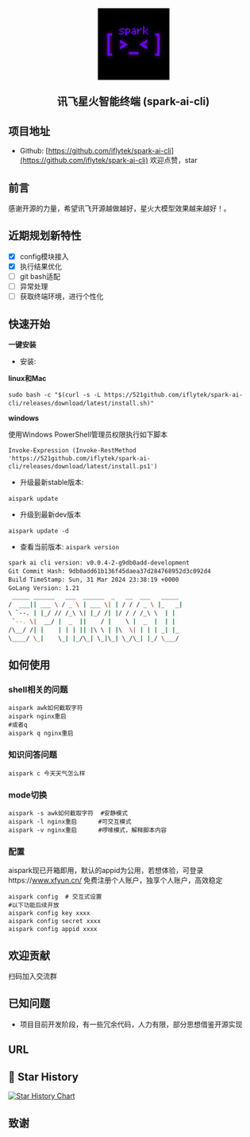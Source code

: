 <h2 align="center">

<picture>
  <img src="./docs/img/logo.png" />
</picture>

讯飞星火智能终端 (spark-ai-cli)
</h2>

## 项目地址

* Github: [https://github.com/iflytek/spark-ai-cli](https://github.com/iflytek/spark-ai-cli)
  欢迎点赞，star

## 前言

感谢开源的力量，希望讯飞开源越做越好，星火大模型效果越来越好！。

## 近期规划新特性

- [x] config模块接入
- [x] 执行结果优化
- [ ] git bash适配
- [ ] 异常处理
- [ ] 获取终端环境，进行个性化

## 快速开始

**一键安装**

* 安装:

**linux和Mac**

`sudo bash -c "$(curl -s -L https://521github.com/iflytek/spark-ai-cli/releases/download/latest/install.sh)" `

**windows**

使用Windows PowerShell管理员权限执行如下脚本

```shell
Invoke-Expression (Invoke-RestMethod 'https://521github.com/iflytek/spark-ai-cli/releases/download/latest/install.ps1')
```

* 升级最新stable版本:

`aispark update`

* 升级到最新dev版本

`aispark update -d`

* 查看当前版本:
  `aispark version`

```bash
spark ai cli version: v0.0.4-2-g9db0add-development
Git Commit Hash: 9db0add61b136f45daea37d284768952d3c092d4 
Build TimeStamp: Sun, 31 Mar 2024 23:38:19 +0000 
GoLang Version: 1.21 
 _____ ______   ___  ______  _   __  ___   _____
/  ___|| ___ \ / _ \ | ___ \| | / / / _ \ |_   _|
\ `--. | |_/ // /_\ \| |_/ /| |/ / / /_\ \  | |
 `--. \|  __/ |  _  ||    / |    \ |  _  |  | |
/\__/ /| |    | | | || |\ \ | |\  \| | | | _| |_
\____/ \_|    \_| |_/\_| \_|\_| \_/\_| |_/ \___/

```


## 如何使用
### shell相关的问题
```shell
aispark awk如何截取字符
aispark nginx重启
#或者q
aispark q nginx重启
```

### 知识问答问题
```shell
aispark c 今天天气怎么样
```


### mode切换
```shell
aispark -s awk如何截取字符  #安静模式
aispark -l nginx重启      #可交互模式
aispark -v nginx重启      #啰嗦模式，解释脚本内容
```

### 配置

aispark现已开箱即用，默认的appid为公用，若想体验，可登录https://www.xfyun.cn/ 免费注册个人账户，独享个人账户，高效稳定

```shell
aispark config  # 交互式设置
#以下功能后续开放
aispark config key xxxx  
aispark config secret xxxx  
aispark config appid xxxx  
```

## 欢迎贡献

扫码加入交流群


## 已知问题

* 项目目前开发阶段，有一些冗余代码，人力有限，部分思想借鉴开源实现

## URL

## 🌟 Star History

[![Star History Chart](https://api.star-history.com/svg?repos=iflytek/spark-ai-cli&type=Date)](https://star-history.com/#iflytek/spark-ai-cli&Date)

## 致谢
